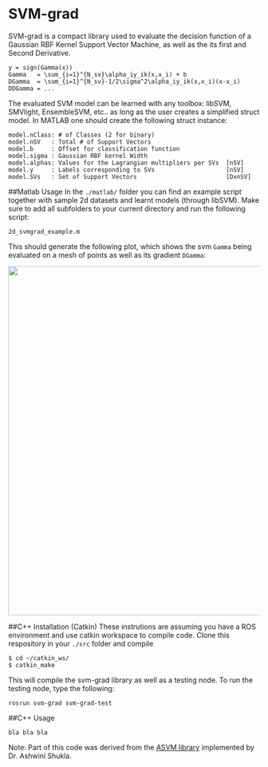 # SVM-grad
SVM-grad is a compact library used to evaluate the decision function of a
Gaussian RBF Kernel Support Vector Machine, as well as the its first and
Second Derivative.

```
y = sign(Gamma(x))
Gamma   = \sum_{i=1}^{N_sv}\alpha_iy_ik(x,x_i) + b 
DGamma  = \sum_{i=1}^{N_sv}-1/2\sigma^2\alpha_iy_ik(x,x_i)(x-x_i)
DDGamma = ...
```
The evaluated SVM model can be learned with any toolbox: libSVM, SMVlight, EnsembleSVM, etc.. as long as the user creates a 
simplified struct model. In MATLAB one should create the following struct instance:
```
model.nClass: # of Classes (2 for binary)
model.nSV   : Total # of Support Vectors
model.b     : Offset for classification function
model.sigma : Gaussian RBF kernel Width
model.alphas: Values for the Lagrangian multipliers per SVs  [nSV]
model.y     : Labels corresponding to SVs                    [nSV]
model.SVs   : Set of Support Vectors                         [DxnSV]
```

##Matlab Usage
In the ```./matlab/``` folder you can find an example script together with sample 2d datasets and learnt models (through libSVM). Make sure to add all subfolders to your current directory and run the following script:
```
2d_svmgrad_example.m
```
This should generate the following plot, which shows the svm ```Gamma``` being evaluated on a mesh of points as well as its gradient ```DGamma```:

<p align="center">
<img src="https://github.com/nbfigueroa/SVMGrad/blob/master/img/2d-gamma.png" width="700">
</p>

##C++ Installation (Catkin)
These instrutions are assuming you have a ROS environment and use catkin workspace to compile code. Clone this respository in your ```./src``` folder and compile

```
$ cd ~/catkin_ws/
$ catkin_make
```
This will compile the svm-grad library as well as a testing node. To run the testing node, type the following:
```
rosrun svm-grad svm-grad-test
```

##C++ Usage
```
bla bla bla
```

Note: Part of this code was derived from the [ASVM library](https://github.com/epfl-lasa/A-SVM) implemented by Dr. Ashwini Shukla.
